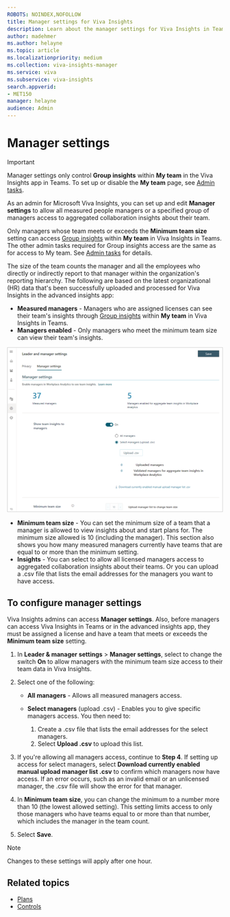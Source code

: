 ```yaml
---
ROBOTS: NOINDEX,NOFOLLOW
title: Manager settings for Viva Insights
description: Learn about the manager settings for Viva Insights in Teams and in Advanced insights and how administrators can set up and edit them for your organization 
author: madehmer
ms.author: helayne
ms.topic: article
ms.localizationpriority: medium 
ms.collection: viva-insights-manager 
ms.service: viva 
ms.subservice: viva-insights 
search.appverid: 
- MET150  
manager: helayne
audience: Admin
---
```


# Manager settings

>[!Important]
>Manager settings only control **Group insights** within **My team** in the Viva Insights app in Teams. To set up or disable the **My team** page, see [Admin tasks](../org-team-insights/teamwork-habits.md#admin-tasks).

As an admin for Microsoft Viva Insights, you can set up and edit **Manager settings** to allow all measured people managers or a specified group of managers access to aggregated collaboration insights about their team.

Only managers whose team meets or exceeds the **Minimum team size** setting can access [Group insights](../org-team-insights/org-trends.md) within **My team** in Viva Insights in Teams. The other admin tasks required for Group insights access are the same as for access to My team. See [Admin tasks](../org-team-insights/teamwork-habits.md#admin-tasks) for details.

The size of the team counts the manager and all the employees who directly or indirectly report to that manager within the organization's reporting hierarchy. The following are based on the latest organizational (HR) data that's been successfully uploaded and processed for Viva Insights in the advanced insights app:

* **Measured managers** - Managers who are assigned licenses can see their team's insights through [Group insights](../org-team-insights/org-trends.md) within **My team** in Viva Insights in Teams.
* **Managers enabled** - Only managers who meet the minimum team size can view their team's insights.

![Manager settings.](../images/wpa/use/manager-settings.png)

* **Minimum team size** - You can set the minimum size of a team that a manager is allowed to view insights about and start plans for. The minimum size allowed is 10 (including the manager). This section also shows you how many measured managers currently have teams that are equal to or more than the minimum setting.
* **Insights** - You can select to allow all licensed managers access to aggregated collaboration insights about their teams. Or you can upload a .csv file that lists the email addresses for the managers you want to have access.

## To configure manager settings

Viva Insights admins can access **Manager settings**. Also, before managers can access Viva Insights in Teams or in the advanced insights app, they must be assigned a license and have a team that meets or exceeds the **Minimum team size** setting.

1. In **Leader & manager settings** > **Manager settings**, select to change the switch **On** to allow managers with the minimum team size access to their team data in Viva Insights.
2. Select one of the following:

   * **All managers** - Allows all measured managers access.
   * **Select managers** (upload .csv) - Enables you to give specific managers access. You then need to:

      1. Create a .csv file that lists the email addresses for the select managers.
      2. Select **Upload .csv** to upload this list.

3. If you're allowing all managers access, continue to **Step 4**. If setting up access for select managers, select **Download currently enabled manual upload manager list .csv** to confirm which managers now have access. If an error occurs, such as an invalid email or an unlicensed manager, the .csv file will show the error for that manager.
4. In **Minimum team size**, you can change the minimum to a number more than 10 (the lowest allowed setting). This setting limits access to only those managers who have teams equal to or more than that number, which includes the manager in the team count.
5. Select **Save**.

>[!Note]
>Changes to these settings will apply after one hour.

## Related topics

* [Plans](/viva/insights/Tutorials/solutionsv2-intro?toc=/viva/insights/use/toc.json&bc=/viva/insights/breadcrumb/toc.json)
* [Controls](/viva/insights/use/settings?toc=/viva/insights/use/toc.json&bc=/viva/insights/breadcrumb/toc.json)
